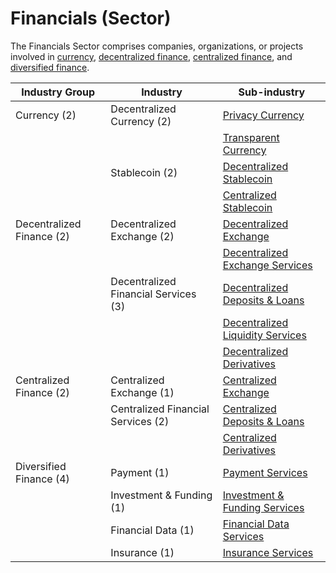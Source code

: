# Financials (Sector)

The Financials Sector comprises companies, organizations, or projects involved in [currency](financials-sector-4/currency-industry-group-2/), [decentralized finance](financials-sector-4/decentralized-finance-industry-group-2/), [centralized finance](financials-sector/centralized-finance-industry-group/), and [diversified finance](financials-sector/diversified-finance-industry-group.md).

| Industry Group            | Industry                             | Sub-industry                                                                                                                                  |
| ------------------------- | ------------------------------------ | --------------------------------------------------------------------------------------------------------------------------------------------- |
| Currency (2)              | Decentralized Currency (2)           | [Privacy Currency](financials-sector-4/currency-industry-group-2/#privacy-currency-sub-industry)                                              |
|                           |                                      | [Transparent Currency](financials-sector-4/currency-industry-group-2/#transparent-currency-sub-industry)                                      |
|                           | Stablecoin (2)                       | [Decentralized Stablecoin](financials-sector-4/currency-industry-group-2/#decentralized-stablecoin-sub-industry)                              |
|                           |                                      | [Centralized Stablecoin](financials-sector-4/currency-industry-group-2/#centralized-stablecoin-sub-industry)                                  |
| Decentralized Finance (2) | Decentralized Exchange (2)           | [Decentralized Exchange](financials-sector-4/decentralized-finance-industry-group-2/#decentralized-exchange-sub-industry)                     |
|                           |                                      | [Decentralized Exchange Services](financials-sector-4/decentralized-finance-industry-group-2/#exchange-services-sub-industry)                 |
|                           | Decentralized Financial Services (3) | [Decentralized Deposits & Loans](financials-sector-4/decentralized-finance-industry-group-2/#deposits-and-loans-sub-industry)                 |
|                           |                                      | [Decentralized Liquidity Services](financials-sector-4/decentralized-finance-industry-group-2/#decentralized-liquidity-services-sub-industry) |
|                           |                                      | [Decentralized Derivatives](financials-sector-4/decentralized-finance-industry-group-2/#decentralized-derivatives-sub-industry)               |
| Centralized Finance (2)   | Centralized Exchange (1)             | [Centralized Exchange](financials-sector/centralized-finance-industry-group/#centralized-exchange-sub-industry)                               |
|                           | Centralized Financial Services (2)   | [Centralized Deposits & Loans](financials-sector/centralized-finance-industry-group/#centralized-deposits-and-loans-sub-industry)             |
|                           |                                      | [Centralized Derivatives](financials-sector/centralized-finance-industry-group/#centralized-derivatives-sub-industry)                         |
| Diversified Finance (4)   | Payment (1)                          | [Payment Services](financials-sector/diversified-finance-industry-group.md#payment-services-sub-industry)                                     |
|                           | Investment & Funding (1)             | [Investment & Funding Services](financials-sector/diversified-finance-industry-group.md#investment-and-funding-services-sub-industry)         |
|                           | Financial Data (1)                   | [Financial Data Services](financials-sector/diversified-finance-industry-group.md#financial-data-services-sub-industry)                       |
|                           | Insurance (1)                        | [Insurance Services](financials-sector/diversified-finance-industry-group.md#insurance-services-sub-industry)                                 |
